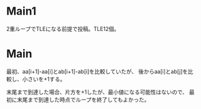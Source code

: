 # Main1
2重ループでTLEになる前提で投稿。TLE12個。

# Main
最初、aa\[i+1\]-aa\[i\]とab\[i+1\]-ab\[i\]を比較していたが、
後からaa\[i\]とab\[j\]を比較し、小さいを+1する。

末尾まで到達した場合、片方を+1したが、最小値になる可能性はないので、
最初に末尾まで到達した時点でループを終了してもよかった。
